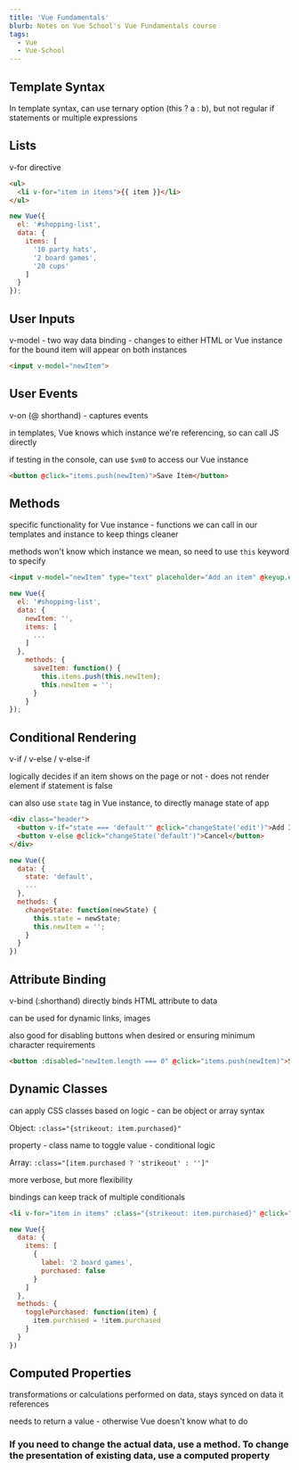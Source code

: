 ```yaml
---
title: 'Vue Fundamentals'
blurb: Notes on Vue School's Vue Fundamentals course
tags:
  - Vue
  - Vue-School
---
```


## Template Syntax

In template syntax, can use ternary option (this ? a : b), but not regular if statements or multiple expressions

## Lists

v-for directive

```html
<ul>
  <li v-for="item in items">{{ item }}</li>
</ul>
```

```js
new Vue({
  el: '#shopping-list',
  data: {
    items: [
      '10 party hats',
      '2 board games',
      '20 cups'
    ]
  }
});
```

## User Inputs

v-model - two way data binding - changes to either HTML or Vue instance for the bound item will appear on both instances

```html
<input v-model="newItem">
```

## User Events

v-on (@ shorthand) - captures events

in templates, Vue knows which instance we're referencing, so can call JS directly

if testing in the console, can use `$vm0` to access our Vue instance

```html
<button @click="items.push(newItem)">Save Item</button>
```

## Methods

specific functionality for Vue instance - functions we can call in our templates and instance to keep things cleaner

methods won't know which instance we mean, so need to use `this` keyword to specify

```html
<input v-model="newItem" type="text" placeholder="Add an item" @keyup.enter="saveItem">
```

```js
new Vue({
  el: '#shopping-list',
  data: {
    newItem: '',
    items: [
      ...
    ]
  },
    methods: {
      saveItem: function() {
        this.items.push(this.newItem);
        this.newItem = '';
      }
    }
});
```

## Conditional Rendering

v-if / v-else / v-else-if

logically decides if an item shows on the page or not - does not render element if statement is false

can also use `state` tag in Vue instance, to directly manage state of app

```html
<div class="header">
  <button v-if="state === 'default'" @click="changeState('edit')">Add Item</button>
  <button v-else @click="changeState('default')">Cancel</button>
</div>
```

```js
new Vue({
  data: {
    state: 'default',
    ...
  },
  methods: {
    changeState: function(newState) {
      this.state = newState;
      this.newItem = '';
    }
  }
})
```

## Attribute Binding

v-bind (:shorthand) directly binds HTML attribute to data

can be used for dynamic links, images

also good for disabling buttons when desired or ensuring minimum character requirements

```html
<button :disabled="newItem.length === 0" @click="items.push(newItem)">Save Item</button>
```

## Dynamic Classes

can apply CSS classes based on logic - can be object or array syntax

Object:
`:class="{strikeout: item.purchased}"`

property - class name to toggle
value - conditional logic

Array:
`:class="[item.purchased ? 'strikeout' : '']"`

more verbose, but more flexibility

bindings can keep track of multiple conditionals

```html
<li v-for="item in items" :class="{strikeout: item.purchased}" @click="togglePurchased(item)">{{ item.label }}</li>
```

```js
new Vue({
  data: {
    items: [
      {
        label: '2 board games',
        purchased: false
      }
    ]
  },
  methods: {
    togglePurchased: function(item) {
      item.purchased = !item.purchased
    }
  }
})
```

## Computed Properties

transformations or calculations performed on data, stays synced on data it references

needs to return a value - otherwise Vue doesn't know what to do

### If you need to change the actual data, use a method. To change the presentation of existing data, use a computed property
